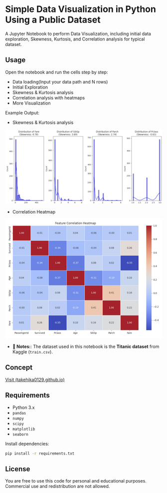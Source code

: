 # Simple Data Visualization in Python Using a Public Dataset
A Jupyter Notebook to perform Data Visualization, including initial data exploration, Skewness, Kurtosis, and Correlation analysis for typical dataset.


## Usage
Open the notebook and run the cells step by step:

- Data loading(Input your data path and N rows)
- Initial Exploration
- Skewness & Kurtosis analysis
- Correlation analysis with heatmaps
- More Visualization

Example Output:
- Skewness & Kurtosis analysis
<img src="skewness_kurtosis.png" alt="Skewness & Kurtosis Screenshot" width="512"/>

- Correlation Heatmap
<img src="correlation.png" alt="Correlation Screenshot" width="512"/>

- **📝 Notes:**: The dataset used in this notebook is the **Titanic dataset** from Kaggle (`train.csv`).


## Concept
[Visit (takehika0129.github.io)](https://takehika0129.github.io/takehika-github-pages/reviews/prototype10.html)


## Requirements
- Python 3.x
- `pandas`
- `numpy`
- `scipy`
- `matplotlib`
- `seaborn`

Install dependencies:
```sh
pip install -r requirements.txt
```

## License
You are free to use this code for personal and educational purposes. Commercial use and redistribution are not allowed.